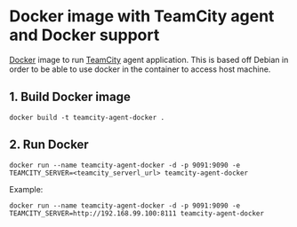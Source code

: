 # Docker image with TeamCity agent and Docker support

[Docker](https://www.docker.com/) image to run [TeamCity](https://www.jetbrains.com/teamcity/) agent application.
This is based off Debian in order to be able to use docker in the container to access host machine.

## 1. Build Docker image
```
docker build -t teamcity-agent-docker .
```

## 2. Run Docker
```
docker run --name teamcity-agent-docker -d -p 9091:9090 -e TEAMCITY_SERVER=<teamcity_serverl_url> teamcity-agent-docker
```
Example:
```
docker run --name teamcity-agent-docker -d -p 9091:9090 -e TEAMCITY_SERVER=http://192.168.99.100:8111 teamcity-agent-docker
```
